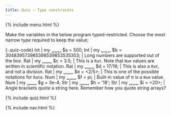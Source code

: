 ```yaml
---
title: Quiz — Type constraints
---
```


{% include menu.html %}

Make the variables in the below program typed-restricted. Choose the most narrow type required to keep the value;

{:.quiz-code}
Int | my ␣␣␣ $a = 500;
Int | my ␣␣␣ $b = 304839573985398539853535353; | Long numbers are supported out of the box.
Rat | my ␣␣␣ $c = 3.5; | This is a `Rat`. Note that `Num` values are written in scientific notation.
Rat | my ␣␣␣ $d = 17/19; | This is also a `Rat`, and not a division.
Rat | my ␣␣␣ $e = <2/5>; | This is one of the possible notations for `Rat`s.
Num | my ␣␣␣ $f = pi; | Built-in value of π is a `Num` value.
Num | my ␣␣␣ $g = 3e-4;
Str | my ␣␣␣ $h = &apos;18&apos;;
Str | my ␣␣␣ $i = <20>; | Angle brackets quote a string here. Remember how you quote string arrays?

{% include quiz.html %}

{% include nav.html %}
